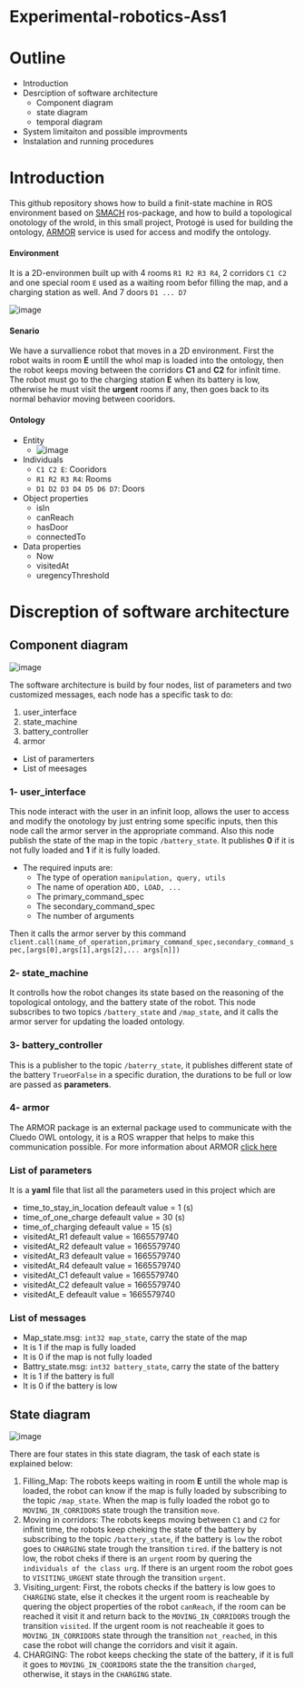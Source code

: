 # Experimental-robotics-Ass1
# Outline 
* Introduction 
* Desrciption of software architecture 
  * Component diagram
  * state diagram 
  * temporal diagram 
* System limitaiton and possible improvments 
* Instalation and running procedures 
# Introduction 
This github repository shows how to build a finit-state machine in ROS environment based on [SMACH](http://wiki.ros.org/smach/Tutorials) ros-package, and how to build a topological onotology of the wrold, in this small project, Protogé is used for building the ontology, [ARMOR](https://github.com/EmaroLab/armor_rds_tutorial) service is used for access and modify the ontology.
#### Environment
 It is a 2D-environmen built up with 4 rooms `R1 R2 R3 R4`, 2 corridors `C1 C2` and one special room `E` used as a waiting room befor filling the map, and a charging station as well. And 7 doors `D1 ... D7`  
 
 ![image](https://user-images.githubusercontent.com/91313196/198835390-09b62fb3-667a-49c5-9fb4-69f976fcbd95.png)

#### Senario
 We have a survallience robot that moves in a 2D environment. First the robot waits in room **E** untill the whol map  is loaded into the ontology, then the robot keeps moving between the corridors **C1** and **C2** for infinit time. The robot must go to the charging station **E** when its battery is low, otherwise he must visit the **urgent** rooms if any, then goes back to its normal behavior moving between cooridors.
 
 #### Ontology
* Entity 
  * ![image](https://user-images.githubusercontent.com/91313196/198834787-d1b4f43c-764f-4f75-a29a-a5316d517ae6.png)
* Individuals 
  * `C1 C2 E`: Cooridors 
  * `R1 R2 R3 R4`: Rooms
  * `D1 D2 D3 D4 D5 D6 D7`: Doors
* Object properties
  * isIn
  * canReach
  * hasDoor 
  * connectedTo
* Data properties 
  * Now
  * visitedAt
  * uregencyThreshold
 # Discreption of software architecture 
 ## Component diagram 
 ![image](https://user-images.githubusercontent.com/91313196/198851409-bc0fba4d-e1bf-4a38-8351-e3df6bbe7b30.png)

 
 The software architecture is build by four nodes, list of parameters and two customized messages, each node has a specific task to do:
 1. user_interface
 2. state_machine
 3. battery_controller
 4. armor 
 * List of paramerters
 * List of meesages 
### 1- user_interface 
 This node interact with the user in an infinit loop, allows the user to access and modify the onotology by just entring some specific inputs, then this node call the armor server in the appropriate command. Also this node publish the state of the map in the topic `/battery_state`. It publishes **0** if it is not fully loaded and **1** if it is fully loaded. 
   * The required inputs are: 
     * The type of operation `manipulation, query, utils`
     * The name of operation `ADD, LOAD, ...`
     * The primary_command_spec
     * The secondary_command_spec 
     * The number of arguments 
  
 Then it calls the armor server by this command  
 `client.call(name_of_operation,primary_command_spec,secondary_command_spec,[args[0],args[1],args[2],... args[n]])`
 ### 2- state_machine
 It controlls how the robot changes its state based on the reasoning of the topological ontology, and the battery state of the robot. This node subscribes to two topics `/battery_state` and `/map_state`, and it calls the armor server for updating the loaded ontology.
 ### 3- battery_controller 
 This is a publisher to the topic `/baterry_state`, it publishes different state of the battery `True`or`False` in a specific duration, the durations to be full or low are passed as **parameters**.
 ### 4- armor
 The ARMOR package is an external package used to communicate with the Cluedo OWL ontology, it is a ROS wrapper that helps to make this communication possible. For more information about ARMOR [click here](https://github.com/EmaroLab/armor_rds_tutorial)
 ### List of parameters 
 It is a **yaml** file that list all the parameters used in this project which are 
 * time_to_stay_in_location defeault value = 1 (s)
 * time_of_one_charge  defeault value = 30 (s)
 * time_of_charging  defeault value = 15 (s)
 * visitedAt_R1  defeault value = 1665579740
 * visitedAt_R2  defeault value = 1665579740
 * visitedAt_R3  defeault value = 1665579740
 * visitedAt_R4  defeault value = 1665579740
 * visitedAt_C1  defeault value = 1665579740
 * visitedAt_C2  defeault value = 1665579740
 * visitedAt_E  defeault value = 1665579740
### List of messages 
* Map_state.msg: `int32 map_state`, carry the state of the map
 * It is 1 if the map is fully loaded 
 * It is 0 if the map is not fully loaded
* Battry_state.msg: `int32 battery_state`, carry the state of the battery
 * It is 1 if the battery is full
 * It is 0 if the battery is low
## State diagram 
![image](https://user-images.githubusercontent.com/91313196/198852520-90de1eb7-e835-48dc-acd0-007a13d0e306.png)

There are four states in this state diagram, the task of each state is explained below:
1. Filling_Map: The robots keeps waiting in room **E** untill the whole map is loaded, the robot can know if the map is fully loaded by subscribing to the topic `/map_state`. When the map is fully loaded the robot go to `MOVING_IN_CORRIDORS` state trough the transition `move`.
2. Moving in corridors: The robots keeps moving between `C1` and `C2` for infinit time, the robots keep cheking the state of the battery by subscribing to the topic `/battery_state`, if the battery is `low` the robot goes to `CHARGING` state trough the transition `tired`. if the battery is not low, the robot cheks if there is an `urgent` room by quering the `individuals of the class urg`. If there is an urgent room the robot goes to `VISITING_URGENT` state through the transition `urgent`.
3. Visiting_urgent:  First, the robots checks if the battery is low goes to `CHARGING` state, else it checkes it the urgent room is reacheable by quering the object properties of the robot `canReach`, if the room can be reached it visit it and return back to the `MOVING_IN_CORRIDORS` trough the transition `visited`. If the urgent room is not reacheable it goes to `MOVING_IN_CORRIDORS` state through the transition `not_reached`, in this case the robot will change the corridors and visit it again.
4. CHARGING: The robot keeps checking the state of the battery, if it is full it goes to `MOVING_IN_COORIDORS` state the the transition `charged`, otherwise, it stays in the `CHARGING` state. 



 
